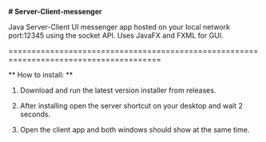 **# Server-Client-messenger**

Java Server-Client UI messenger app hosted on your local network port:12345 using the socket API.
Uses JavaFX and FXML for GUI.

=======================================================================================

** How to install: **

1. Download and run the latest version installer from releases.

2. After installing open the server shortcut on your desktop and wait 2 seconds.

3. Open the client app and both windows should show at the same time.


